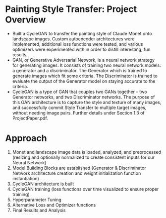 # Painting Style Transfer: Project Overview
- Built a CycleGAN to transfer the painting style of Claude Monet onto landscape images. Custom autoencoder architectures were implemented, additional loss functions were tested, and various optimizers were experimented with in order to distill interesting, fun results.
- GAN, or Generative Adversarial Network, is a neural network strategy for generating images. It consists of training two neural network models: a generator and a discriminator. The Generator which is trained to generate images which fit some criteria. The Discriminator is trained to evaluate the output of the Generator model on staying accurate to the criteria.
- CycleGAN is a type of GAN that couples two GANs together – two Generator networks, and two Discriminator networks. The purpose of this GAN architecture is to capture the style and texture of many images, and successfully commit Style Transfer to multiple target images, without needing image pairs. Further details under Section 1.3 of ProjectPaper.pdf.

# Approach
1. Monet and landscape image data is loaded, analyzed, and preprocessed (resizing and optionally normalized to create consistent inputs for our Neural Network)
2. Model Building Blocks are established (Generator & Discriminator Network architecture creation and weight initialization function instantiation)
3. CycleGAN architecture is built
4. CycleGAN training (loss functions over time visualized to ensure proper training)
5. Hyperparameter Tuning
6. Alternative Loss and Optimizer functions
7. Final Results and Analysis
